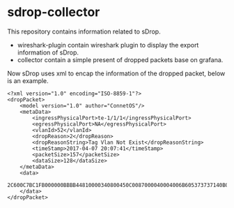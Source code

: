 # sdrop-collector

This repository contains information related to sDrop.

- wireshark-plugin contain wireshark plugin to display the export information of sDrop.
- collector contain a simple present of dropped packets base on grafana.

Now sDrop uses xml to encap the information of the dropped packet, below is an example.

``` 
<?xml version="1.0" encoding="ISO-8859-1"?>
<dropPacket>
    <model version="1.0" author="ConnetOS"/>
    <metaData>
        <ingressPhysicalPort>te-1/1/1</ingressPhysicalPort>
        <egressPhysicalPort>NA</egressPhysicalPort>
        <vlanId>52</vlanId>
        <dropReason>2</dropReason>
        <dropReasonString>Tag Vlan Not Exist</dropReasonString>
        <timeStamp>2017-04-07 20:07:41</timeStamp>
        <packetSize>157</packetSize>
        <dataSize>128</dataSize>
    </metaData>
    <data>
        2C600C7BC1FB000000BBBB44810000340800450C0087000040004006B605373737140B0B0B0A2410008000000000000000005000FFFF8B6F000001010008010200000000123000001231000012320000123300001234000012300000123000001230000012310000123200001233000012340000123100001232000012330000
    </data>
</dropPacket>
```

